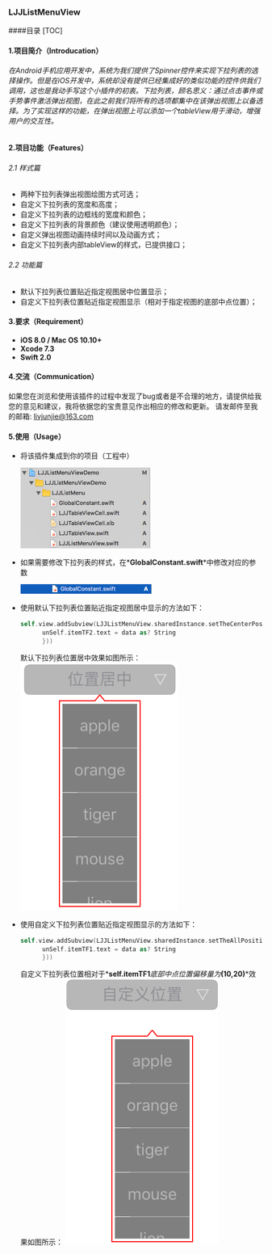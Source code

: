 ### LJJListMenuView
####目录
[TOC]
#### 1.项目简介（Introducation）
###### 在Android手机应用开发中，系统为我们提供了Spinner控件来实现下拉列表的选择操作。但是在iOS开发中，系统却没有提供已经集成好的类似功能的控件供我们调用，这也是我动手写这个小插件的初衷。下拉列表，顾名思义：通过点击事件或手势事件激活弹出视图，在此之前我们将所有的选项都集中在该弹出视图上以备选择。为了实现这样的功能，在弹出视图上可以添加一个tableView用于滑动，增强用户的交互性。

#### 2.项目功能（Features） 
###### 2.1 样式篇
- 两种下拉列表弹出视图绘图方式可选；
- 自定义下拉列表的宽度和高度；
- 自定义下拉列表的边框线的宽度和颜色；
- 自定义下拉列表的背景颜色（建议使用透明颜色）；
- 自定义弹出视图动画持续时间以及动画方式；
- 自定义下拉列表内部tableView的样式，已提供接口；

###### 2.2 功能篇
- 默认下拉列表位置贴近指定视图居中位置显示；
- 自定义下拉列表位置贴近指定视图显示（相对于指定视图的底部中点位置）；

#### 3.要求（Requirement）
- **iOS 8.0 / Mac OS 10.10+**
- **Xcode 7.3**
- **Swift 2.0**

#### 4.交流（Communication）
  如果您在浏览和使用该插件的过程中发现了bug或者是不合理的地方，请提供给我您的意见和建议，我将依据您的宝贵意见作出相应的修改和更新。
请发邮件至我的邮箱:  livjunjie@163.com

#### 5.使用（Usage）
- 将该插件集成到你的项目（工程中）

    ![集成](https://github.com/LutteMars/LJJListMenuView/blob/master/Pictures/add.png)
- 如果需要修改下拉列表的样式，在*__GlobalConstant.swift__*中修改对应的参数

    ![全局常量](https://github.com/LutteMars/LJJListMenuView/blob/master/Pictures/globalconstant.png)
- 使用默认下拉列表位置贴近指定视图居中显示的方法如下：

    ```Swift
    self.view.addSubview(LJJListMenuView.sharedInstance.setTheCenterPositionOfPopView(self.itemTF2, dataArray:self.dataArray,resultHandler: { (data) in
          unSelf.itemTF2.text = data as? String
          }))
    ```
  默认下拉列表位置居中效果如图所示：
  ![位置居中](https://github.com/LutteMars/LJJListMenuView/blob/master/Pictures/center.png)
  
- 使用自定义下拉列表位置贴近指定视图显示的方法如下：

    ```Swift
    self.view.addSubview(LJJListMenuView.sharedInstance.setTheAllPositionsOfPopView(self.itemTF1, popViewPosition: PopViewPositon.CUSTOM,offSize: CGPointMake(10, 20), dataArray: self.dataArray, resultHandler: { (data) in
          unSelf.itemTF1.text = data as? String
          }))
    ```
  自定义下拉列表位置相对于*__self.itemTF1__*底部中点位置偏移量为*__(10,20)__*效果如图所示：
  ![自定义位置](https://github.com/LutteMars/LJJListMenuView/blob/master/Pictures/custom.png)
